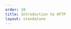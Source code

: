 ```yaml
---
order: 10
title: Introduction to HTTP
layout: standalone
---
```



<This section needs to be filled out>

